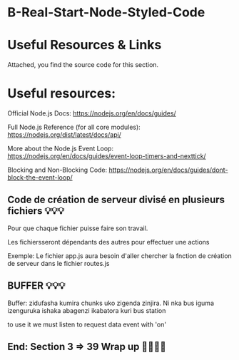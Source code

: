 # B-Real-Start-Node-Styled-Code


# Useful Resources & Links
   Attached, you find the source code for this section.

# Useful resources:

   Official Node.js Docs: https://nodejs.org/en/docs/guides/

   Full Node.js Reference (for all core modules): https://nodejs.org/dist/latest/docs/api/

   More about the Node.js Event Loop: https://nodejs.org/en/docs/guides/event-loop-timers-and-nexttick/

   Blocking and Non-Blocking Code: https://nodejs.org/en/docs/guides/dont-block-the-event-loop/



## Code de création de serveur divisé en plusieurs fichiers 💡💡💡

Pour que chaque fichier puisse faire son travail. 

Les fichiersseront dépendants des autres pour effectuer une actions

Exemple: Le fichier app.js aura besoin d'aller chercher la fnction 
de création de serveur dans le fichier routes.js

## BUFFER 💡💡💡

Buffer: zidufasha kumira chunks uko zigenda zinjira. 
Ni nka bus iguma izenguruka ishaka abagenzi ikabatora kuri bus station

to use it we must listen to request data event with 'on'



## End: Section 3 => 39 Wrap up 🛫🛫🛫🛫
